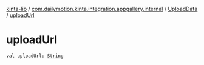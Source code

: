 [kinta-lib](../../index.md) / [com.dailymotion.kinta.integration.appgallery.internal](../index.md) / [UploadData](index.md) / [uploadUrl](./upload-url.md)

# uploadUrl

`val uploadUrl: `[`String`](https://kotlinlang.org/api/latest/jvm/stdlib/kotlin/-string/index.html)